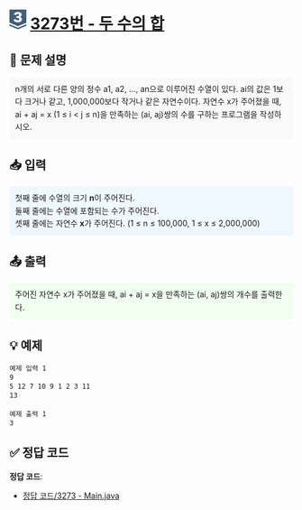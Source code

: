 # <img src="https://github.com/GUBBIB/BaekJoonCode/blob/main/Tier_Img/Silver-3.svg" alt="티어그림" width="30px" height="35px"> [3273번 - 두 수의 합](https://www.acmicpc.net/problem/3273)

<h2>📝 문제 설명</h2>
<div style="background-color: #f9f9f9; padding: 10px; border-radius: 5px; line-height: 1.6;">
n개의 서로 다른 양의 정수 a1, a2, ..., an으로 이루어진 수열이 있다. ai의 값은 1보다 크거나 같고, 1,000,000보다 작거나 같은 자연수이다. 자연수 x가 주어졌을 때, ai + aj = x (1 ≤ i < j ≤ n)을 만족하는 (ai, aj)쌍의 수를 구하는 프로그램을 작성하시오.
</div>

<h2>📥 입력</h2>
<div style="background-color: #f0f8ff; padding: 10px; border-radius: 5px; line-height: 1.6;">
첫째 줄에 수열의 크기 <strong>n</strong>이 주어진다. <br>
둘째 줄에는 수열에 포함되는 수가 주어진다. <br>
셋째 줄에는 자연수 <strong>x</strong>가 주어진다. (1 ≤ n ≤ 100,000, 1 ≤ x ≤ 2,000,000)
</div>

<h2>📤 출력</h2>
<div style="background-color: #f0fff0; padding: 10px; border-radius: 5px; line-height: 1.6;">
주어진 자연수 x가 주어졌을 때, ai + aj = x을 만족하는 (ai, aj)쌍의 개수를 출력한다.
</div>

<h2>💡 예제</h2>

```plaintext
예제 입력 1
9
5 12 7 10 9 1 2 3 11
13

예제 출력 1
3
```

## ✅ 정답 코드
**정답 코드**:
- [정답 코드/3273 - Main.java](https://github.com/GUBBIB/BaekJoonCode/tree/main/Silver/3273%EB%B2%88%20-%20%EB%91%90%20%EC%88%98%EC%9D%98%20%ED%95%A9/%EC%A0%95%EB%8B%B5%20%EC%BD%94%EB%93%9C)
